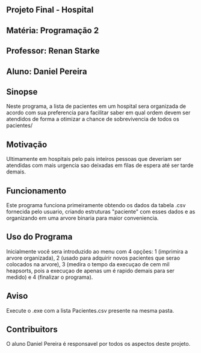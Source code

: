 
## Projeto Final - Hospital
## Matéria: Programação 2
## Professor: Renan Starke
## Aluno: Daniel Pereira

## Sinopse

  Neste programa, a lista de pacientes em um hospital sera organizada de acordo com sua preferencia para facilitar saber em qual ordem devem ser atendidos de forma a otimizar a chance de sobrevivencia de todos os pacientes/

## Motivação

  Ultimamente em hospitais pelo pais inteiros pessoas que deveriam ser atendidas com mais urgencia sao deixadas em filas de espera até ser tarde demais.
  
## Funcionamento

  Este programa funciona primeiramente obtendo os dados da tabela .csv fornecida pelo usuario, criando estruturas "paciente" com esses dados e as organizando em uma arvore binaria para maior conveniencia.
  
## Uso do Programa

  Inicialmente você sera introduzido ao menu com 4 opções: 1 (imprimira a arvore organizada), 2 (usado para adquirir novos pacientes que serao colocados na arvore), 3 (medira o tempo da execuçao de cem mil heapsorts, pois a execuçao de apenas um é rapido demais para ser medido) e 4 (finalizar o programa).
  
## Aviso
  Execute o .exe com a lista Pacientes.csv presente na mesma pasta.

## Contribuitors

  O aluno Daniel Pereira é responsavel por todos os aspectos deste projeto.
